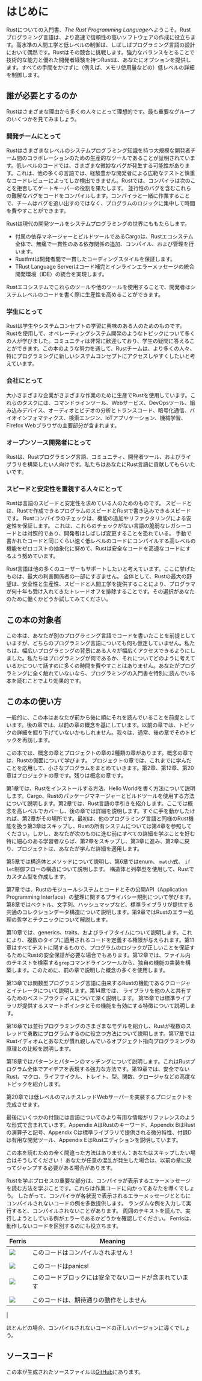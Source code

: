# はじめに

Rustについての入門書、*The Rust Programming Language*へようこそ。Rustプログラミング言語は、より高速で信頼性の高いソフトウェアの作成に役立ちます。高水準の人間工学と低レベルの制御は、しばしばプログラミング言語の設計において偶然です。Rustはその競合に挑戦します。強力なバランスをとることで技術的な能力と優れた開発者経験を持つRustは、あなたにオプションを提供します。すべての手間をかけずに（例えば、メモリ使用量などの）低レベルの詳細を制御します。

## 誰が必要とするのか

Rustはさまざまな理由から多くの人々にとって理想的です。最も重要なグループのいくつかを見てみましょう。


### 開発チームにとって

Rustはさまざまなレベルのシステムプログラミング知識を持つ大規模な開発者チーム間のコラボレーションのための生産的なツールであることが証明されています。低レベルのコードでは、さまざまな微妙なバグが発生する可能性があります。これは、他の多くの言語では、経験豊かな開発者による広範なテストと慎重なコードレビューによってしか検出できません。Rustでは、コンパイラは次のことを拒否してゲートキーパーの役割を果たします。
並行性のバグを含むこれらの難解なバグをコードをコンパイルします。コンパイラと一緒に作業することで、チームはバグを追い出すのではなく、プログラムのロジックに集中して時間を費やすことができます。

Rustは現代の開発ツールをシステムプログラミングの世界にももたらします。

* 付属の依存マネージャーとビルドツールであるCargoは、Rustエコシステム全体で、無痛で一貫性のある依存関係の追加、コンパイル、および管理を行います。
* Rustfmtは開発者間で一貫したコーディングスタイルを保証します。
* TRust Language Serverはコード補完とインラインエラーメッセージの統合開発環境（IDE）の統合を実現します。

Rustエコシステムでこれらのツールや他のツールを使用することで、開発者はシステムレベルのコードを書く際に生産性を高めることができます。

### 学生にとって

Rustは学生やシステムコンセプトの学習に興味のある人のためのものです。Rustを使用して、オペレーティングシステム開発のようなトピックについて多くの人が学びました。コミュニティは非常に歓迎しており、学生の疑問に答えることができます。この本のような努力を通して、Rustチームは、より多くの人々、特にプログラミングに新しいシステムコンセプトにアクセスしやすくしたいと考えています。

### 会社にとって


大小さまざまな企業がさまざまな作業のために生産でRustを使用しています。これらのタスクには、コマンドラインツール、Webサービス、DevOpsツール、組み込みデバイス、オーディオとビデオの分析とトランスコード、暗号化通信、バイオインフォマティクス、検索エンジン、IoTアプリケーション、機械学習、Firefox Webブラウザの主要部分が含まれます。

### オープンソース開発者にとって

Rustは、Rustプログラミング言語、コミュニティ、開発者ツール、およびライブラリを構築したい人向けです。私たちはあなたにRust言語に貢献してもらいたいです。

### スピードと安定性を重視する人々にとって

Rustは言語のスピードと安定性を求めている人のためのものです。 スピードとは、Rustで作成できるプログラムのスピードとRustで書き込みできるスピードです。 Rustコンパイラのチェックは、機能の追加やリファクタリングによる安定性を保証します。 これは、これらのチェックがない言語の脆弱なレガシーコードとは対照的であり、開発者はしばしば変更することを恐れている。 手動で書かれたコードと同じくらい速く低レベルのコードにコンパイルする高レベルの機能をゼロコストの抽象化に努めて、Rustは安全なコードを高速なコードにするよう努めています。

Rust言語は他の多くのユーザーもサポートしたいと考えています。ここに挙げたものは、最大の利害関係者の一部にすぎません。 全体として、Rustの最大の野望は、安全性と生産性、スピードと人間工学を提供することにより、プログラマが何十年も受け入れてきたトレードオフを排除することです。その選択があなたのために働くかどうか試してみてください。

## この本の対象者

この本は、あなたが別のプログラミング言語でコードを書いたことを前提としていますが、どちらのプログラミング言語についても何も仮定していません。私たちは、幅広いプログラミングの背景にある人々が幅広くアクセスできるようにしました。私たちはプログラミングが何であるか、それについてどのように考えているかについて話すのに多くの時間を費やすことはありません。あなたがプログラミングに全く触れていないなら、プログラミングの入門書を特別に読んでいる本を読むことでより効果的です。

## この本の使い方

一般的に、この本はあなたが前から後に順にそれを読んでいることを前提としています。後の章では、以前の章の概念を基にしています。以前の章では、トピックの詳細を掘り下げていないかもしれません。我々は、通常、後の章でそのトピックを再訪します。

この本では、概念の章とプロジェクトの章の2種類の章があります。概念の章では、Rustの側面について学びます。 プロジェクトの章では、これまでに学んだことを応用して、小さなプログラムをまとめていきます。第2章、第12章、第20章はプロジェクトの章です。残りは概念の章です。

第1章では、Rustをインストールする方法、Hello Worldを書く方法について説明します。Cargo、Rustのパッケージマネージャーとビルドツールを使用する方法について説明します。第2章では、Rust言語の手引きを紹介します。ここでは概念を高レベルでカバーし、後の章では詳細を説明します。すぐに手を動かしたければ、第2章がその場所です。最初は、他のプログラミング言語と同様のRust機能を扱う第3章はスキップし、Rustの所有システムについては第4章を参照してください。しかし、あなたが次のものに進む前にすべての詳細を学ぶことを好む特に細心のある学習者ならば、第2章をスキップし、第3章に進み、第2章に戻り、プロジェクトは、あなたが学んだ詳細を適用します。

第5章では構造体とメソッドについて説明し、第6章ではenum、 `match`式、 `if let`制御フローの構造について説明します。 構造体と列挙型を使用して、Rustでカスタム型を作成します。

第7章では、Rustのモジュールシステムとコードとその公開API（Application Programming Interface）の整理に関するプライバシー規則について学びます。第8章ではベクトル、文字列、ハッシュマップなど、標準ライブラリが提供する共通のコレクションデータ構造について説明します。第9章ではRustのエラー処理の哲学とテクニックについて解説します。

第10章では、generics、traits、およびライフタイムについて説明します。これにより、複数のタイプに適用されるコードを定義する権限が与えられます。第11章はすべてテストに関するもので、プログラムのロジックが正しいことを保証するためにRustの安全保証が必要な場合でもあります。第12章では、ファイル内のテキストを検索する`grep`コマンドラインツールから、独自の機能の実装を構築します。このために、前の章で説明した概念の多くを使用します。

第13章では関数型プログラミング言語に由来するRustの機能であるクロージャとイテレータについて説明します。第14章では、
ライブラリを他の人と共有するためのベストプラクティスについて深く説明します。
第15章では標準ライブラリが提供するスマートポインタとその機能を有効にする特徴について説明します。

第16章では並行プログラミングのさまざまなモデルを紹介し、Rustが複数のスレッドで勇敢にプログラムするのに役立つ方法について説明します。第17章ではRustイディオムとあなたが慣れ親しんでいるオブジェクト指向プログラミングの原理との比較を説明します。

第18章ではパターンとパターンのマッチングについて説明します。これはRustプログラム全体でアイデアを表現する強力な方法です。第19章では、安全でないRust、マクロ、ライフサイクル、トレイト、型、関数、クロージャなどの高度なトピックを紹介します。

第20章では低レベルのマルチスレッドWebサーバーを実装するプロジェクトを完成させます。

最後にいくつかの付録には言語についてのより有用な情報がリファレンスのような形式で含まれています。Appendix AはRustのキーワード、Appendix BはRustの演算子と記号、Appendix Cは標準ライブラリで提供される微分特性、付録Dは有用な開発ツール、Appendix EはRustエディションを説明しています。

この本を読むための全く間違った方法はありません：あなたはスキップしたい場合はそうしてください！
あなたが任意の混乱が発生した場合は、以前の章に戻ってジャンプする必要がある場合があります。 

<span id="ferris"></span>

Rustを学ぶプロセスの重要な部分は、コンパイラが表示するエラーメッセージを読む方法を学ぶことです。これらは作業コードに向かってあなたを導くでしょう。 したがって、コンパイラが各状況で表示されるエラーメッセージとともにコンパイルされないコードの例を多数提供します。 ランダムな例を入力して実行すると、コンパイルされないことがあります。 周囲のテキストを読んで、実行しようとしている例がエラーであるかどうかを確認してください。 Ferrisは、動作しないコードを区別するのにも役立ちます。

| Ferris                                                                 | Meaning                                          |
|------------------------------------------------------------------------|--------------------------------------------------|
| <img src="img/ferris/does_not_compile.svg" class="ferris-explain">     | このコードはコンパイルされません！
                    |
| <img src="img/ferris/panics.svg" class="ferris-explain">               | このコードはpanics!                                |
| <img src="img/ferris/unsafe.svg" class="ferris-explain">               | このコードブロックには安全でないコードが含まれています
            |
| <img src="img/ferris/not_desired_behavior.svg" class="ferris-explain"> | このコードは、期待通りの動作をしません
 |

ほとんどの場合、コンパイルされないコードの正しいバージョンに導くでしょう。


## ソースコード

この本が生成されたソースファイルは[GitHub][book]にあります。

[book]: https://github.com/SIVIRA/rust-lang-book-ja/tree/translation/src-ja
